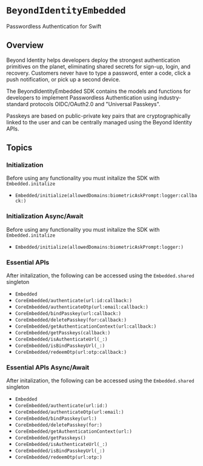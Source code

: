 # ``BeyondIdentityEmbedded``

Passwordless Authentication for Swift

## Overview

Beyond Identity helps developers deploy the strongest authentication primitives on the planet, eliminating shared secrets for sign-up, login, and recovery. Customers never have to type a password, enter a code, click a push notification, or pick up a second device.

The BeyondIdentityEmbedded SDK contains the models and functions for developers to implement Passwordless Authentication using industry-standard protocols OIDC/OAuth2.0 and "Universal Passkeys".

Passkeys are based on public-private key pairs that are cryptographically linked to the user and can be centrally managed using the Beyond Identity APIs.

## Topics

### Initialization
Before using any functionality you must initalize the SDK with `Embedded.initalize`

- ``Embedded/initialize(allowedDomains:biometricAskPrompt:logger:callback:)``

### Initialization Async/Await
Before using any functionality you must initalize the SDK with `Embedded.initalize`

- ``Embedded/initialize(allowedDomains:biometricAskPrompt:logger:)``

### Essential APIs
After initalization, the following can be accessed using the `Embedded.shared` singleton
- ``Embedded``
- ``CoreEmbedded/authenticate(url:id:callback:)``
- ``CoreEmbedded/authenticateOtp(url:email:callback:)``
- ``CoreEmbedded/bindPasskey(url:callback:)``
- ``CoreEmbedded/deletePasskey(for:callback:)``
- ``CoreEmbedded/getAuthenticationContext(url:callback:)``
- ``CoreEmbedded/getPasskeys(callback:)``
- ``CoreEmbedded/isAuthenticateUrl(_:)``
- ``CoreEmbedded/isBindPasskeyUrl(_:)``
- ``CoreEmbedded/redeemOtp(url:otp:callback:)``

### Essential APIs Async/Await
After initalization, the following can be accessed using the `Embedded.shared` singleton
- ``Embedded``
- ``CoreEmbedded/authenticate(url:id:)``
- ``CoreEmbedded/authenticateOtp(url:email:)``
- ``CoreEmbedded/bindPasskey(url:)``
- ``CoreEmbedded/deletePasskey(for:)``
- ``CoreEmbedded/getAuthenticationContext(url:)``
- ``CoreEmbedded/getPasskeys()``
- ``CoreEmbedded/isAuthenticateUrl(_:)``
- ``CoreEmbedded/isBindPasskeyUrl(_:)``
- ``CoreEmbedded/redeemOtp(url:otp:)``
